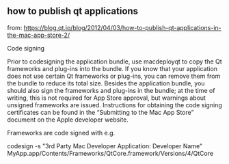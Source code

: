 how to publish qt applications
------------------------------

from: https://blog.qt.io/blog/2012/04/03/how-to-publish-qt-applications-in-the-mac-app-store-2/

Code signing

Prior to codesigning the application bundle, use macdeployqt to copy the Qt frameworks and plug-ins into the bundle. If you know that your application does not use certain Qt frameworks or plug-ins, you can remove them from the bundle to reduce its total size. Besides the application bundle, you should also sign the frameworks and plug-ins in the bundle; at the time of writing, this is not required for App Store approval, but warnings about unsigned frameworks are issued. Instructions for obtaining the code signing certificates can be found in the “Submitting to the Mac App Store” document on the Apple developer website.

Frameworks are code signed with e.g.

  codesign -s "3rd Party Mac Developer Application: Developer Name" MyApp.app/Contents/Frameworks/QtCore.framework/Versions/4/QtCore
